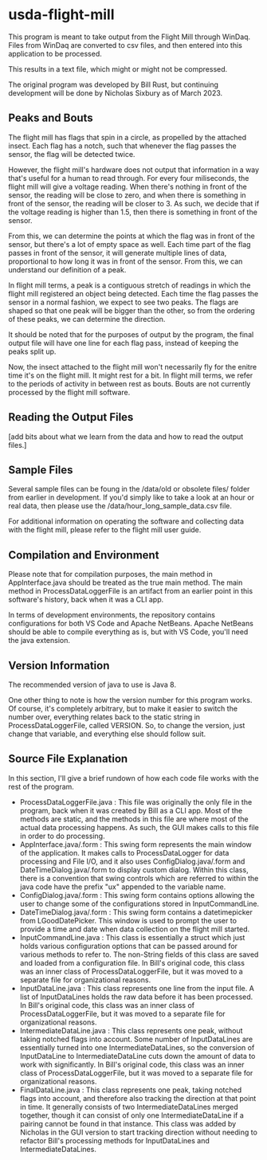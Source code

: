 # usda-flight-mill

This program is meant to take output from the Flight Mill through WinDaq. Files from WinDaq are converted to csv files, and then entered into this application to be processed.

This results in a text file, which might or might not be compressed.

The original program was developed by Bill Rust, but continuing development will be done by Nicholas Sixbury as of March 2023.

## Peaks and Bouts

The flight mill has flags that spin in a circle, as propelled by the attached insect. Each flag has a notch, such that whenever the flag passes the sensor, the flag will be detected twice.

However, the flight mill's hardware does not output that information in a way that's useful for a human to read through. For every four miliseconds, the flight mill will give a voltage reading. When there's nothing in front of the sensor, the reading will be close to zero, and when there is something in front of the sensor, the reading will be closer to 3. As such, we decide that if the voltage reading is higher than 1.5, then there is something in front of the sensor.

From this, we can determine the points at which the flag was in front of the sensor, but there's a lot of empty space as well. Each time part of the flag passes in front of the sensor, it will generate multiple lines of data, proportional to how long it was in front of the sensor. From this, we can understand our definition of a peak.

In flight mill terms, a peak is a contiguous stretch of readings in which the flight mill registered an object being detected. Each time the flag passes the sensor in a normal fashion, we expect to see two peaks. The flags are shaped so that one peak will be bigger than the other, so from the ordering of these peaks, we can determine the direction.

It should be noted that for the purposes of output by the program, the final output file will have one line for each flag pass, instead of keeping the peaks split up.

Now, the insect attached to the flight mill won't necessarily fly for the enitre time it's on the flight mill. It might rest for a bit. In flight mill terms, we refer to the periods of activity in between rest as bouts. Bouts are not currently processed by the flight mill software.

## Reading the Output Files

[add bits about what we learn from the data and how to read the output files.]

## Sample Files

Several sample files can be foung in the /data/old or obsolete files/ folder from earlier in development. If you'd simply like to take a look at an hour or real data, then please use the /data/hour_long_sample_data.csv file.

For additional information on operating the software and collecting data with the flight mill, please refer to the flight mill user guide.

## Compilation and Environment

Please note that for compilation purposes, the main method in AppInterface.java should be treated as the true main method. The main method in ProcessDataLoggerFile is an artifact from an earlier point in this software's history, back when it was a CLI app.

In terms of development environments, the repository contains configurations for both VS Code and Apache NetBeans. Apache NetBeans should be able to compile everything as is, but with VS Code, you'll need the java extension.

## Version Information

The recommended version of java to use is Java 8.

One other thing to note is how the version number for this program works. Of course, it's completely arbitrary, but to make it easier to switch the number over, everything relates back to the static string in ProcessDataLoggerFile, called VERSION. So, to change the version, just change that variable, and everything else should follow suit.

## Source File Explanation

In this section, I'll give a brief rundown of how each code file works with the rest of the program.

- ProcessDataLoggerFile.java : This file was originally the only file in the program, back when it was created by Bill as a CLI app. Most of the methods are static, and the methods in this file are where most of the actual data processing happens. As such, the GUI makes calls to this file in order to do processing.
- AppInterface.java/.form : This swing form represents the main window of the application. It makes calls to ProcessDataLogger for data processing and File I/O, and it also uses ConfigDialog.java/.form and DateTimeDialog.java/.form to display custom dialog. Within this class, there is a convention that swing controls which are referred to within the java code have the prefix "ux" appended to the variable name.
- ConfigDialog.java/.form : This swing form contains options allowing the user to change some of the configurations stored in InputCommandLine.
- DateTimeDialog.java/.form : This swing form contains a datetimepicker from LGoodDatePicker. This window is used to prompt the user to provide a time and date when data collection on the flight mill started.
- InputCommandLine.java : This class is essentially a struct which just holds various configuration options that can be passed around for various methods to refer to. The non-String fields of this class are saved and loaded from a configuration file. In Bill's original code, this class was an inner class of ProcessDataLoggerFile, but it was moved to a separate file for organizational reasons.
- InputDataLine.java : This class represents one line from the input file. A list of InputDataLines holds the raw data before it has been processed. In Bill's original code, this class was an inner class of ProcessDataLoggerFile, but it was moved to a separate file for organizational reasons.
- IntermediateDataLine.java : This class represents one peak, without taking notched flags into account. Some number of InputDataLines are essentially turned into one IntermediateDataLines, so the conversion of InputDataLine to IntermediateDataLine cuts down the amount of data to work with significantly. In Bill's original code, this class was an inner class of ProcessDataLoggerFile, but it was moved to a separate file for organizational reasons.
- FinalDataLine.java : This class represents one peak, taking notched flags into account, and therefore also tracking the direction at that point in time. It generally consists of two IntermediateDataLines merged together, though it can consist of only one IntermediateDataLine if a pairing cannot be found in that instance. This class was added by Nicholas in the GUI version to start tracking direction without needing to refactor Bill's processing methods for InputDataLines and IntermediateDataLines.

